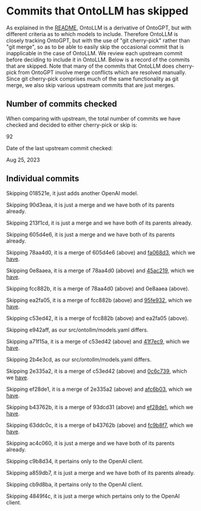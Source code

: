 # Commits that OntoLLM has skipped

As explained in the [README](README.md), OntoLLM is a derivative of OntoGPT, but with different criteria as to which models to include.  Therefore OntoLLM is closely tracking OntoGPT, but with the use of "git cherry-pick" rather than "git merge", so as to be able to easily skip the occasional commit that is inapplicable in the case of OntoLLM.  We review each upstream commit before deciding to include it in OntoLLM.  Below is a record of the commits that are skipped.  Note that many of the commits that OntoLLM does cherry-pick from OntoGPT involve merge conflicts which are resolved manually. Since git cherry-pick comprises much of the same functionality as git merge, we also skip various upstream commits that are just merges.

## Number of commits checked

When comparing with upstream, the total number of commits we have checked and
decided to either cherry-pick or skip is:

92

Date of the last upstream commit checked:

Aug 25, 2023

## Individual commits

Skipping 018521e, it just adds another OpenAI model.

Skipping 90d3eaa, it is just a merge and we have both of its parents already.

Skipping 213f1cd, it is just a merge and we have both of its parents already.

Skipping 605d4e6, it is just a merge and we have both of its parents already.

Skipping 78aa4d0, it is a merge of 605d4e6 (above) and [fa068d3](https://github.com/monarch-initiative/ontogpt/commit/fa068d38e4de5c0eebfd0ed2a4b9161f64df0399), which we [have](https://github.com/monarch-initiative/ontogpt/commit/1bd84e953985be32e872320de131987c4cadffcd).

Skipping 0e8aaea, it is a merge of 78aa4d0 (above) and [45ac219](https://github.com/monarch-initiative/ontogpt/commit/45ac219eaba367fe7ae2c5cd2d51248aff4fc775), which we [have](https://github.com/monarch-initiative/ontogpt/commit/f60b75a00b8b0826ecd0c0b705ab48401c01cd42).

Skipping fcc882b, it is a merge of 78aa4d0 (above) and 0e8aaea (above).

Skipping ea2fa05, it is a merge of fcc882b (above) and [95fe932](https://github.com/monarch-initiative/ontogpt/commit/95fe9324f583fcac7afd7aa4fb648914c537f4d0), which we [have](https://github.com/monarch-initiative/ontogpt/commit/07a7eb1001acdc3e55869f7e95f6c09e8e7ab7dc).

Skipping c53ed42, it is a merge of fcc882b (above) and ea2fa05 (above).

Skipping e942aff, as our src/ontollm/models.yaml differs.

Skipping a71f15a, it is a merge of c53ed42 (above) and [41f7ec9](https://github.com/monarch-initiative/ontogpt/commit/41f7ec9961a60724353ab828cad020a03e83d9ed), which we [have](https://github.com/monarch-initiative/ontogpt/commit/df9d13f4ae51114f2c721878d5259834312be879).

Skipping 2b4e3cd, as our src/ontollm/models.yaml differs.

Skipping 2e335a2, it is a merge of c53ed42 (above) and [0c6c739](https://github.com/monarch-initiative/ontogpt/commit/0c6c739d7a2165f7241ee7d99d21d55dac43b862), which we [have](https://github.com/monarch-initiative/ontogpt/commit/7725f23ddc161304026c85b538423fee6de9cb30).

Skipping ef28de1, it is a merge of 2e335a2 (above) and [afc6b03](https://github.com/monarch-initiative/ontogpt/commit/afc6b036b6e077e9735c4896d0973021301e00db), which we [have](https://github.com/monarch-initiative/ontogpt/commit/679c51bf49ef594fad4160206d77a40cd221e5ec).

Skipping b43762b, it is a merge of 93dcd31 (above) and [ef28de1](https://github.com/monarch-initiative/ontogpt/commit/ef28de170b44fcc42f3c87d00e788c1e126fd557), which we [have](https://github.com/monarch-initiative/ontogpt/commit/c7a05fe211169e375735869c0cc7b1e8e75f5b04).

Skipping 63ddc0c, it is a merge of b43762b (above) and [fc9b8f7](https://github.com/monarch-initiative/ontogpt/commit/fc9b8f70654e7e699d4726436e14bb840455caef), which we [have](https://github.com/monarch-initiative/ontogpt/commit/81887a0c0b917a7dd6edb9a13eb5994d06714166).

Skipping ac4c060, it is just a merge and we have both of its parents already.

Skipping c9b8d34, it pertains only to the OpenAI client.

Skipping a859db7, it is just a merge and we have both of its parents already.

Skipping cb9d8ba, it pertains only to the OpenAI client.

Skipping 4849f4c, it is just a merge which pertains only to the OpenAI client.
